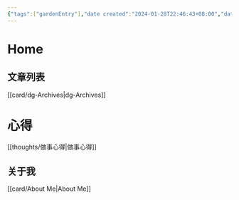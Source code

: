 ```yaml
---
{"tags":["gardenEntry"],"date created":"2024-01-28T22:46:43+08:00","date modified":"2024-03-22T19:01:00+08:00","dg-publish":true,"dg-home":true,"dg-pinned":true,"dg-show-backlinks":false,"dg-home-link":false,"dg-show-local-graph":false,"dg-show-toc":false,"dg-show-file-tree":true,"view-date":"2024-03-22","view-count":3,"aliases":[],"permalink":"/0 Home dy-turbo/","pinned":true,"dgShowFileTree":true,"dgPassFrontmatter":true,"noteIcon":"2","created":"2024-01-28T22:46:43+08:00","updated":"2024-03-22T19:01:00+08:00"}
---
```



# Home

## 文章列表

[[card/dg-Archives\|dg-Archives]]

# 心得

[[thoughts/做事心得\|做事心得]]

## 关于我

[[card/About Me\|About Me]]
